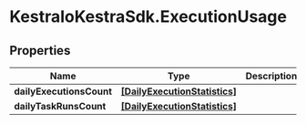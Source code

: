 # KestraIoKestraSdk.ExecutionUsage

## Properties

Name | Type | Description | Notes
------------ | ------------- | ------------- | -------------
**dailyExecutionsCount** | [**[DailyExecutionStatistics]**](DailyExecutionStatistics.md) |  | [optional] 
**dailyTaskRunsCount** | [**[DailyExecutionStatistics]**](DailyExecutionStatistics.md) |  | [optional] 


